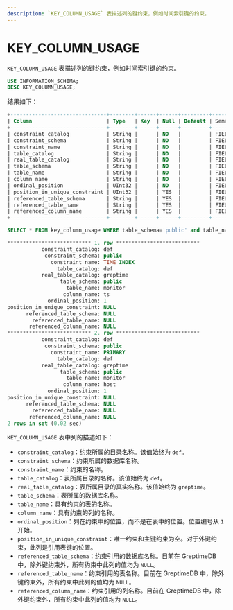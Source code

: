 ```yaml
---
description: `KEY_COLUMN_USAGE` 表描述列的键约束，例如时间索引键的约束。
---
```


# KEY_COLUMN_USAGE

`KEY_COLUMN_USAGE` 表描述列的键约束，例如时间索引键的约束。

```sql
USE INFORMATION_SCHEMA;
DESC KEY_COLUMN_USAGE;
```

结果如下：

```sql
+-------------------------------+--------+------+------+---------+---------------+
| Column                        | Type   | Key  | Null | Default | Semantic Type |
+-------------------------------+--------+------+------+---------+---------------+
| constraint_catalog            | String |      | NO   |         | FIELD         |
| constraint_schema             | String |      | NO   |         | FIELD         |
| constraint_name               | String |      | NO   |         | FIELD         |
| table_catalog                 | String |      | NO   |         | FIELD         |
| real_table_catalog            | String |      | NO   |         | FIELD         |
| table_schema                  | String |      | NO   |         | FIELD         |
| table_name                    | String |      | NO   |         | FIELD         |
| column_name                   | String |      | NO   |         | FIELD         |
| ordinal_position              | UInt32 |      | NO   |         | FIELD         |
| position_in_unique_constraint | UInt32 |      | YES  |         | FIELD         |
| referenced_table_schema       | String |      | YES  |         | FIELD         |
| referenced_table_name         | String |      | YES  |         | FIELD         |
| referenced_column_name        | String |      | YES  |         | FIELD         |
+-------------------------------+--------+------+------+---------+---------------+
```

```sql
SELECT * FROM key_column_usage WHERE table_schema='public' and table_name='monitor'\G
```

```sql
*************************** 1. row ***************************
           constraint_catalog: def
            constraint_schema: public
              constraint_name: TIME INDEX
                table_catalog: def
           real_table_catalog: greptime
                 table_schema: public
                   table_name: monitor
                  column_name: ts
             ordinal_position: 1
position_in_unique_constraint: NULL
      referenced_table_schema: NULL
        referenced_table_name: NULL
       referenced_column_name: NULL
*************************** 2. row ***************************
           constraint_catalog: def
            constraint_schema: public
              constraint_name: PRIMARY
                table_catalog: def
           real_table_catalog: greptime
                 table_schema: public
                   table_name: monitor
                  column_name: host
             ordinal_position: 1
position_in_unique_constraint: NULL
      referenced_table_schema: NULL
        referenced_table_name: NULL
       referenced_column_name: NULL
2 rows in set (0.02 sec)
```

`KEY_COLUMN_USAGE` 表中列的描述如下：

- `constraint_catalog`：约束所属的目录名称。该值始终为 `def`。
- `constraint_schema`：约束所属的数据库名称。
- `constraint_name`：约束的名称。
- `table_catalog`：表所属目录的名称。该值始终为 `def`。
- `real_table_catalog`：表所属目录的真实名称。该值始终为 `greptime`。
- `table_schema`：表所属的数据库名称。
- `table_name`：具有约束的表的名称。
- `column_name`：具有约束的列的名称。
- `ordinal_position`：列在约束中的位置，而不是在表中的位置。位置编号从 `1` 开始。
- `position_in_unique_constraint`：唯一约束和主键约束为空。对于外键约束，此列是引用表键的位置。
- `referenced_table_schema`：约束引用的数据库名称。目前在 GreptimeDB 中，除外键约束外，所有约束中此列的值均为 `NULL`。
- `referenced_table_name`：约束引用的表名称。目前在 GreptimeDB 中，除外键约束外，所有约束中此列的值均为 `NULL`。
- `referenced_column_name`：约束引用的列名称。目前在 GreptimeDB 中，除外键约束外，所有约束中此列的值均为 `NULL`。

